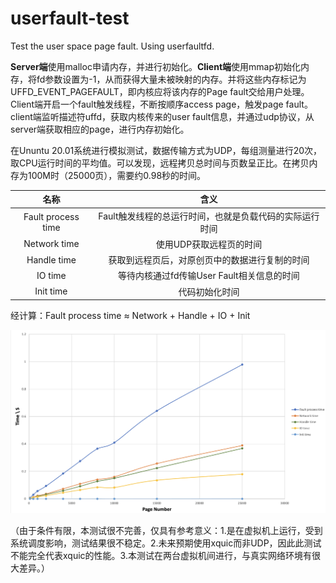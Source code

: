 # userfault-test

Test the user space page fault. Using userfaultfd.

**Server端**使用malloc申请内存，并进行初始化。**Client端**使用mmap初始化内存，将fd参数设置为-1，从而获得大量未被映射的内存。并将这些内存标记为UFFD_EVENT_PAGEFAULT，即内核应将该内存的Page fault交给用户处理。Client端开启一个fault触发线程，不断按顺序access page，触发page fault。client端监听描述符uffd，获取内核传来的user fault信息，并通过udp协议，从server端获取相应的page，进行内存初始化。

在Ununtu 20.01系统进行模拟测试，数据传输方式为UDP，每组测量进行20次，取CPU运行时间的平均值。可以发现，远程拷贝总时间与页数呈正比。在拷贝内存为100M时（25000页），需要约0.98秒的时间。

| 名称 | 含义 |
| :----:| :---: |
| Fault process time | Fault触发线程的总运行时间，也就是负载代码的实际运行时间 |
| Network time | 使用UDP获取远程页的时间 |
| Handle time | 获取到远程页后，对原创页中的数据进行复制的时间 |
| IO time | 等待内核通过fd传输User Fault相关信息的时间 |
| Init time | 代码初始化时间 |

经计算：Fault process time ≈ Network + Handle + IO + Init

![2023-03-10 22.05.51](https://raw.githubusercontent.com/muchengl/pic_storage/main/uPic/%E6%88%AA%E5%B1%8F2023-03-10%2022.05.51.png)

（由于条件有限，本测试很不完善，仅具有参考意义：1.是在虚拟机上运行，受到系统调度影响，测试结果很不稳定。2.未来预期使用xquic而非UDP，因此此测试不能完全代表xquic的性能。3.本测试在两台虚拟机间进行，与真实网络环境有很大差异。）
